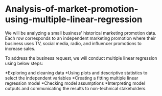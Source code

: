 # Analysis-of-market-promotion-using-multiple-linear-regression
We will be analyzing a small business' historical marketing promotion data. Each row corresponds to an independent marketing promotion where their business uses TV, social media, radio, and influencer promotions to increase sales.

To address the business request, we will conduct multiple linear regression using below steps:

*Exploring and cleaning data
*Using plots and descriptive statistics to select the independent variables
*Creating a fitting multiple linear regression model
*Checking model assumptions
*Interpreting model outputs and communicating the results to non-technical stakeholders
